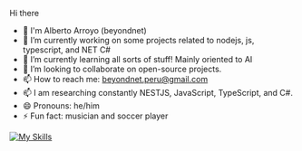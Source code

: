 Hi there 

- 👋 I'm Alberto Arroyo (beyondnet) 
- 🔭 I’m currently working on some projects related to nodejs, js, typescript, and NET C#
- 🌱 I’m currently learning all sorts of stuff! Mainly oriented to AI
- 👯 I’m looking to collaborate on open-source projects.
- 📫 How to reach me: beyondnet.peru@gmail.com
- 📫 I am researching constantly NESTJS, JavaScript, TypeScript, and C#.
- 😄 Pronouns: he/him
- ⚡ Fun fact: musician and soccer player

[![My Skills](https://skillicons.dev/icons?i=aws,gcp,azure,react,vue,flutter&perline=3)](https://skillicons.dev)
